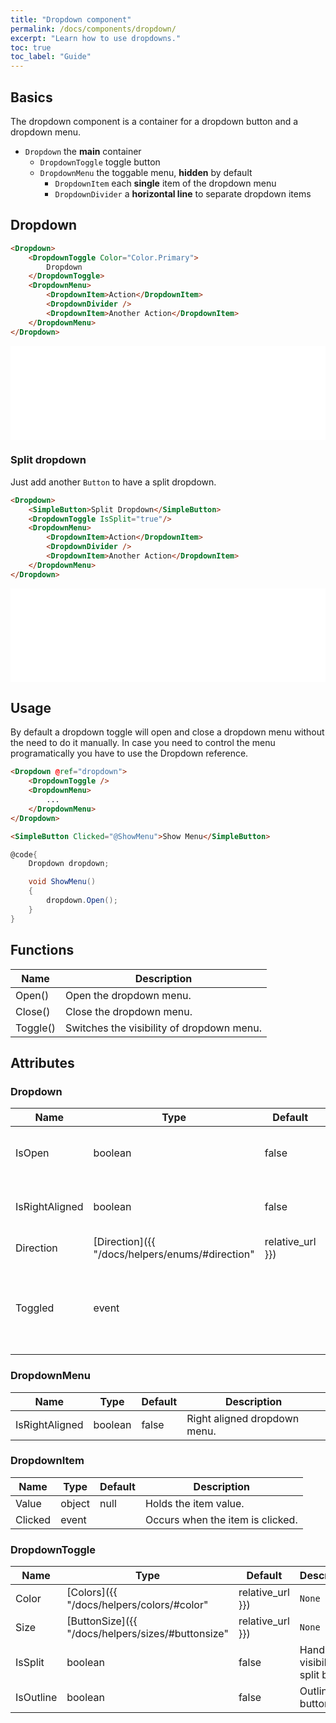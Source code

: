 ```yaml
---
title: "Dropdown component"
permalink: /docs/components/dropdown/
excerpt: "Learn how to use dropdowns."
toc: true
toc_label: "Guide"
---
```


## Basics

The dropdown component is a container for a dropdown button and a dropdown menu.

- `Dropdown` the **main** container
  - `DropdownToggle` toggle button
  - `DropdownMenu` the toggable menu, **hidden** by default
    - `DropdownItem` each **single** item of the dropdown menu
    - `DropdownDivider` a **horizontal line** to separate dropdown items
          

## Dropdown

```html
<Dropdown>
    <DropdownToggle Color="Color.Primary">
        Dropdown
    </DropdownToggle>
    <DropdownMenu>
        <DropdownItem>Action</DropdownItem>
        <DropdownDivider />
        <DropdownItem>Another Action</DropdownItem>
    </DropdownMenu>
</Dropdown>
```

<iframe src="/examples/buttons/dropdown/" frameborder="0" scrolling="no" style="width:100%;height:150px;"></iframe>

### Split dropdown

Just add another `Button` to have a split dropdown.

```html
<Dropdown>
    <SimpleButton>Split Dropdown</SimpleButton>
    <DropdownToggle IsSplit="true"/>
    <DropdownMenu>
        <DropdownItem>Action</DropdownItem>
        <DropdownDivider />
        <DropdownItem>Another Action</DropdownItem>
    </DropdownMenu>
</Dropdown>
```

<iframe src="/examples/buttons/splitdropdown/" frameborder="0" scrolling="no" style="width:100%;height:150px;"></iframe>

## Usage

By default a dropdown toggle will open and close a dropdown menu without the need to do it manually. In case you need to control the menu programatically you have to use the Dropdown reference.

```html
<Dropdown @ref="dropdown">
    <DropdownToggle />
    <DropdownMenu>
        ...
    </DropdownMenu>
</Dropdown>

<SimpleButton Clicked="@ShowMenu">Show Menu</SimpleButton>
```

```cs
@code{
    Dropdown dropdown;

    void ShowMenu()
    {
        dropdown.Open();
    }
}
```

## Functions

| Name         | Description                                                                                 |
|--------------|---------------------------------------------------------------------------------------------|
| Open()       | Open the dropdown menu.                                                                     |
| Close()      | Close the dropdown menu.                                                                    |
| Toggle()     | Switches the visibility of dropdown menu.                                                   |

## Attributes

### Dropdown

| Name           | Type                                                                   | Default   | Description                                                                                                                    |
|----------------|------------------------------------------------------------------------|-----------|--------------------------------------------------------------------------------------------------------------------------------|
| IsOpen         | boolean                                                                | false     | Handles the visibility of dropdown menu.                                                                                       |
| IsRightAligned | boolean                                                                | false     | Right aligned dropdown menu.                                                                                                   |
| Direction      | [Direction]({{ "/docs/helpers/enums/#direction" | relative_url }})     | `Down`    | Direction of an dropdown menu.                                                                                                 |
| Toggled        | event                                                                  |           | Occurs after the dropdown menu visibility has changed.                                                                         |

### DropdownMenu

| Name           | Type                                                                   | Default   | Description                                                                                                                    |
|----------------|------------------------------------------------------------------------|-----------|--------------------------------------------------------------------------------------------------------------------------------|
| IsRightAligned | boolean                                                                | false     | Right aligned dropdown menu.                                                                                                   |

### DropdownItem

| Name           | Type                                                                   | Default   | Description                                                                                                                    |
|----------------|------------------------------------------------------------------------|-----------|--------------------------------------------------------------------------------------------------------------------------------|
| Value          | object                                                                 | null      | Holds the item value.                                                                                                          |
| Clicked        | event                                                                  |           | Occurs when the item is clicked.                                                                                               |

### DropdownToggle

| Name           | Type                                                                   | Default   | Description                                                                                                                    |
|----------------|------------------------------------------------------------------------|-----------|--------------------------------------------------------------------------------------------------------------------------------|
| Color          | [Colors]({{ "/docs/helpers/colors/#color" | relative_url }})           | `None`    | Component visual or contextual style variants.                                                                                 |
| Size           | [ButtonSize]({{ "/docs/helpers/sizes/#buttonsize" | relative_url }})   | `None`    | Button size variations.                                                                                                        |
| IsSplit        | boolean                                                                | false     | Handles the visibility of split button.                                                                                        |
| IsOutline      | boolean                                                                | false     | Outlined button                                                                                                                |